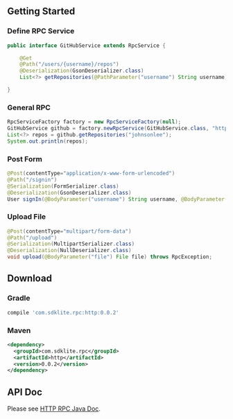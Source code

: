 ## Getting Started

### Define RPC Service

```java
public interface GitHubService extends RpcService {

    @Get
    @Path("/users/{username}/repos")
    @Deserialization(GsonDeserializer.class)
    List<?> getRepositories(@PathParameter("username") String username) throws RpcException;

}
```

### General RPC

```java
RpcServiceFactory factory = new RpcServiceFactory(null);
GitHubService github = factory.newRpcService(GitHubService.class, "https://api.github.com");
List<?> repos = github.getRepositories("johnsonlee");
System.out.println(repos);
```

### Post Form

```java
@Post(contentType="application/x-www-form-urlencoded")
@Path("/signin")
@Serialization(FormSerializer.class)
@Deserialization(GsonDeserializer.class)
User signIn(@BodyParameter("username") String username, @BodyParameter("password") String password) throws RpcException;
```

### Upload File

```java
@Post(contentType="multipart/form-data")
@Path("/upload")
@Serialization(MultipartSerializer.class)
@Deserialization(NullDeserializer.class)
void upload(@BodyParameter("file") File file) throws RpcException;
```

## Download

### Gradle

```gradle
compile 'com.sdklite.rpc:http:0.0.2'
```

### Maven

```xml
<dependency>
  <groupId>com.sdklite.rpc</groupId>
  <artifactId>http</artifactId>
  <version>0.0.2</version>
</dependency>
```

## API Doc

Please see [HTTP RPC Java Doc](http://http.rpc.sdklite.com).
